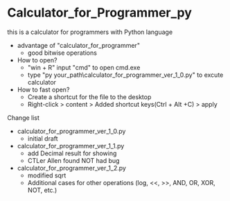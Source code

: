 # Calculator_for_Programmer_py
this is a calculator for programmers with Python language

- advantage of "calculator_for_programmer"
  - good bitwise operations
- How to open?
  - "win + R" input "cmd" to open cmd.exe
  - type "py your_path\calculator_for_programmer_ver_1_0.py" to excute calculator
- How to fast open?
  - Create a shortcut for the file to the desktop
  - Right-click > content > Added shortcut keys(Ctrl + Alt +C) > apply

Change list
- calculator_for_programmer_ver_1_0.py
  - initial draft
- calculator_for_programmer_ver_1_1.py
  - add Decimal result for showing
  - CTLer Allen found NOT had bug
- calculator_for_programmer_ver_1_2.py
  - modified sqrt
  - Additional cases for other operations (log, <<, >>, AND, OR, XOR, NOT, etc.)
